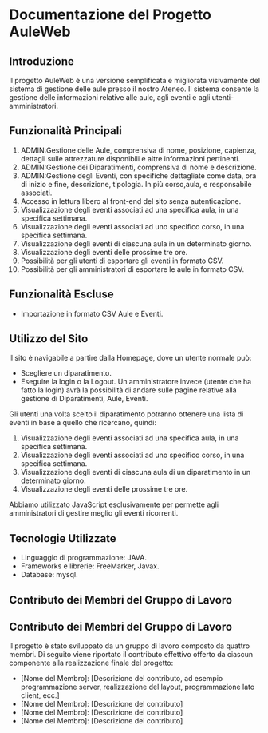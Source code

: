 # Documentazione del Progetto AuleWeb

## Introduzione
Il progetto AuleWeb è una versione semplificata e migliorata visivamente del sistema di gestione delle aule presso il nostro Ateneo. Il sistema consente la gestione delle informazioni relative alle aule, agli eventi e agli utenti-amministratori.

## Funzionalità Principali
1. ADMIN:Gestione delle Aule, comprensiva di nome, posizione, capienza, dettagli sulle attrezzature disponibili e altre informazioni pertinenti.
2. ADMIN:Gestione dei Diparatimenti, comprensiva di nome e descrizione.
3. ADMIN:Gestione degli Eventi, con specifiche dettagliate come data, ora di inizio e fine, descrizione, tipologia. In più corso,aula, e responsabile associati.  
4. Accesso in lettura libero al front-end del sito senza autenticazione.
5. Visualizzazione degli eventi associati ad una specifica aula, in una specifica settimana.
6. Visualizzazione degli eventi associati ad uno specifico corso, in una specifica settimana.
7. Visualizzazione degli eventi di ciascuna aula in un determinato giorno.
8. Visualizzazione degli eventi delle prossime tre ore.
9. Possibilità per gli utenti di esportare gli eventi in formato CSV.
10. Possibilità per gli amministratori di esportare le aule in formato CSV.

## Funzionalità Escluse
- Importazione in formato CSV Aule e Eventi.

## Utilizzo del Sito
Il sito è navigabile a partire dalla Homepage, dove un utente normale può:
- Scegliere un diparatimento.
- Eseguire la login o la Logout.
Un amministratore invece (utente che ha fatto la login) avrà la possibilità di andare sulle pagine relative alla gestione di Diparatimenti, Aule, Eventi.

Gli utenti una volta scelto il diparatimento potranno ottenere una lista di eventi in base a quello che ricercano, quindi:
1. Visualizzazione degli eventi associati ad una specifica aula, in una specifica settimana.
2. Visualizzazione degli eventi associati ad uno specifico corso, in una specifica settimana.
3. Visualizzazione degli eventi di ciascuna aula di un diparatimento in un determinato giorno.
4. Visualizzazione degli eventi delle prossime tre ore.

Abbiamo utilizzato JavaScript esclusivamente per permette agli amministratori di gestire meglio gli eventi ricorrenti.

## Tecnologie Utilizzate
- Linguaggio di programmazione: JAVA.
- Frameworks e librerie: FreeMarker, Javax.
- Database: mysql.

## Contributo dei Membri del Gruppo di Lavoro

## Contributo dei Membri del Gruppo di Lavoro
Il progetto è stato sviluppato da un gruppo di lavoro composto da quattro membri. Di seguito viene riportato il contributo effettivo offerto da ciascun componente alla realizzazione finale del progetto:
- [Nome del Membro]: [Descrizione del contributo, ad esempio programmazione server, realizzazione del layout, programmazione lato client, ecc.]
- [Nome del Membro]: [Descrizione del contributo]
- [Nome del Membro]: [Descrizione del contributo]
- [Nome del Membro]: [Descrizione del contributo]
